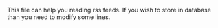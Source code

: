 This file can help you reading rss feeds. If you wish to store in database than you need to modify some lines.
